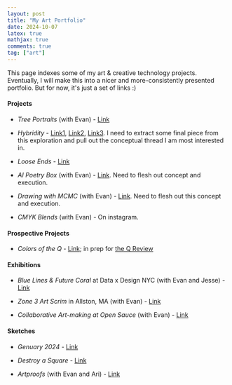 ```yaml
---
layout: post
title: "My Art Portfolio"
date: 2024-10-07
latex: true
mathjax: true
comments: true
tag: ["art"]
---
```


This page indexes some of my art & creative technology projects. Eventually, I will make this into a nicer and more-consistently presented portfolio. But for now, it's just a set of links :)

#### Projects

- *Tree Portraits* (with Evan) - [Link](https://jeffreyfossett.com/2023/03/06/tree-portraits.html)

- *Hybridity* - [Link1](https://jeffreyfossett.com/2024/09/06/axidraw-watercolor-dailies.html),  [Link2](https://jeffreyfossett.com/2024/09/22/axidraw-watercolor-dailies-part2.html), [Link3](https://jeffreyfossett.com/2024/09/29/axidraw-watercolor-dailies-part3.html). I need to extract some final piece from this exploration and pull out the conceptual thread I am most interested in. 

- *Loose Ends* - [Link](https://jeffreyfossett.com/2023/10/19/loose-ends.html)

- *AI Poetry Box* (with Evan) - [Link](https://jeffreyfossett.com/2022/10/05/ai-poetry-box.html). Need to flesh out concept and execution. 

- *Drawing with MCMC* (with Evan) - [Link](https://jeffreyfossett.com/2021/01/09/drawing-with-mcmc.html). Need to flesh out this concept and execution. 

- *CMYK Blends* (with Evan) - On instagram. 

#### Prospective Projects 

- *Colors of the Q* - [Link](https://jeffreyfossett.com/2024/10/06/bike-ride-art.html); in prep for [the Q Review](https://www.instagram.com/quinobequinreview/)

#### Exhibitions

- *Blue Lines & Future Coral* at Data x Design NYC (with Evan and Jesse) - [Link](https://jeffreyfossett.com/2022/12/01/blue-lines-coral.html)

- *Zone 3 Art Scrim* in Allston, MA (with Evan) - [Link](https://jeffreyfossett.com/2024/05/22/public-art-allston.html)

- *Collaborative Art-making at Open Sauce* (with Evan) - [Link](https://jeffreyfossett.com/2024/01/26/opensauce-interactive-drawing-machine.html)

#### Sketches 

- *Genuary 2024* - [Link](https://jeffreyfossett.com/2023/12/28/genuary-2024.html)

- *Destroy a Square* - [Link](https://jeffreyfossett.com/2023/12/14/p5-destroy-a-square.html)

- *Artproofs* (with Evan and Ari) - [Link](https://jeffreyfossett.com/ArtproofsRadial/)